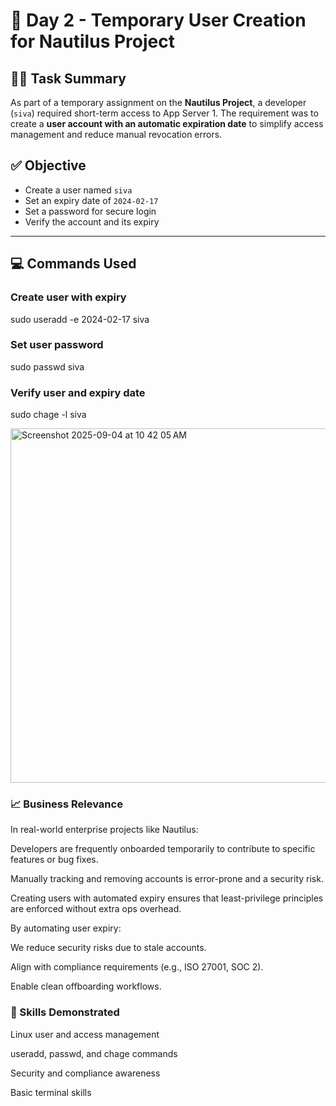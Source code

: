 # 🚀 Day 2 - Temporary User Creation for Nautilus Project

## 🧑‍💻 Task Summary

As part of a temporary assignment on the **Nautilus Project**, a developer (`siva`) required short-term access to App Server 1. The requirement was to create a **user account with an automatic expiration date** to simplify access management and reduce manual revocation errors.

## ✅ Objective

- Create a user named `siva`
- Set an expiry date of `2024-02-17`
- Set a password for secure login
- Verify the account and its expiry

---

## 💻 Commands Used

### Create user with expiry
sudo useradd -e 2024-02-17 siva

### Set user password
sudo passwd siva

### Verify user and expiry date
sudo chage -l siva

<img width="771" height="567" alt="Screenshot 2025-09-04 at 10 42 05 AM" src="https://github.com/user-attachments/assets/3fadff54-2c76-4e72-af47-3c7a69e90642" />

### 📈 Business Relevance
In real-world enterprise projects like Nautilus:

Developers are frequently onboarded temporarily to contribute to specific features or bug fixes.

Manually tracking and removing accounts is error-prone and a security risk.

Creating users with automated expiry ensures that least-privilege principles are enforced without extra ops overhead.

By automating user expiry:

We reduce security risks due to stale accounts.

Align with compliance requirements (e.g., ISO 27001, SOC 2).

Enable clean offboarding workflows.

### 🧠 Skills Demonstrated
Linux user and access management

useradd, passwd, and chage commands

Security and compliance awareness

Basic terminal skills
